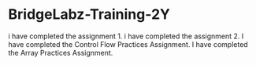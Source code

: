 # BridgeLabz-Training-2Y
i have completed the assignment 1.
i have completed the assignment 2.
I have completed the Control Flow Practices Assignment.
I have completed the Array Practices Assignment.
